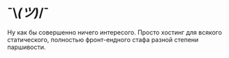 # ¯\\_(ツ)_/¯

Ну как бы совершенно ничего интересого. Просто хостинг для всякого статического, полностью фронт-ендного стафа разной степени паршивости.

